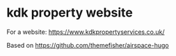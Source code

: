 # kdk property website
For a website: https://www.kdkpropertyservices.co.uk/

Based on https://github.com/themefisher/airspace-hugo
